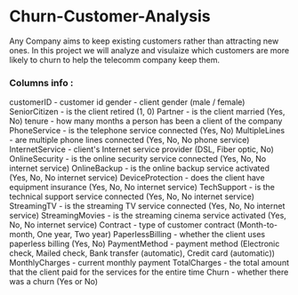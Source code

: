 # Churn-Customer-Analysis

Any Company aims to keep existing customers rather than attracting new ones. In this project we will analyze and visulaize which customers are more likely to churn to help the telecomm company keep them.

### Columns info :

customerID - customer id
gender - client gender (male / female)
SeniorCitizen - is the client retired (1, 0)
Partner - is the client married (Yes, No)
tenure - how many months a person has been a client of the company
PhoneService - is the telephone service connected (Yes, No)
MultipleLines - are multiple phone lines connected (Yes, No, No phone service)
InternetService - client's Internet service provider (DSL, Fiber optic, No)
OnlineSecurity - is the online security service connected (Yes, No, No internet service)
OnlineBackup - is the online backup service activated (Yes, No, No internet service)
DeviceProtection - does the client have equipment insurance (Yes, No, No internet service)
TechSupport - is the technical support service connected (Yes, No, No internet service)
StreamingTV - is the streaming TV service connected (Yes, No, No internet service)
StreamingMovies - is the streaming cinema service activated (Yes, No, No internet service)
Contract - type of customer contract (Month-to-month, One year, Two year)
PaperlessBilling - whether the client uses paperless billing (Yes, No)
PaymentMethod - payment method (Electronic check, Mailed check, Bank transfer (automatic), Credit card (automatic))
MonthlyCharges - current monthly payment
TotalCharges - the total amount that the client paid for the services for the entire time
Churn - whether there was a churn (Yes or No)
